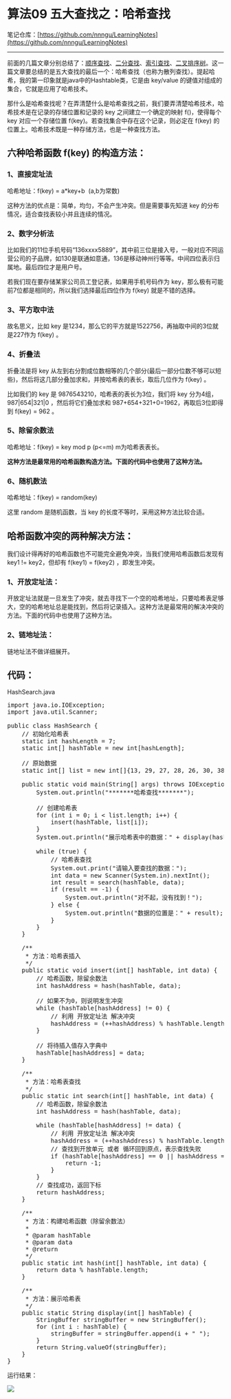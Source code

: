 # 算法09 五大查找之：哈希查找

笔记仓库：[https://github.com/nnngu/LearningNotes](https://github.com/nnngu/LearningNotes)    

---

前面的几篇文章分别总结了：[顺序查找](http://www.cnblogs.com/nnngu/p/8286082.html)、[二分查找](http://www.cnblogs.com/nnngu/p/8286401.html)、[索引查找](http://www.cnblogs.com/nnngu/p/8290367.html)、[二叉排序树](http://www.cnblogs.com/nnngu/p/8294714.html)。这一篇文章要总结的是五大查找的最后一个：哈希查找（也称为散列查找）。提起哈希，我的第一印象就是java中的Hashtable类，它是由 key/value 的键值对组成的集合，它就是应用了哈希技术。

那什么是哈希查找呢？在弄清楚什么是哈希查找之前，我们要弄清楚哈希技术，哈希技术是在记录的存储位置和记录的 key 之间建立一个确定的映射 f()，使得每个 key 对应一个存储位置 f(key)。若查找集合中存在这个记录，则必定在 f(key) 的位置上。哈希技术既是一种存储方法，也是一种查找方法。

## 六种哈希函数 f(key) 的构造方法：

### 1、直接定址法

哈希地址：f(key) = a*key+b  (a,b为常数)

这种方法的优点是：简单，均匀，不会产生冲突。但是需要事先知道 key 的分布情况，适合查找表较小并且连续的情况。

### 2、数字分析法

比如我们的11位手机号码“136xxxx5889”，其中前三位是接入号，一般对应不同运营公司的子品牌，如130是联通如意通，136是移动神州行等等。中间四位表示归属地。最后四位才是用户号。

若我们现在要存储某家公司员工登记表，如果用手机号码作为 key，那么极有可能前7位都是相同的，所以我们选择最后四位作为 f(key) 就是不错的选择。

### 3、平方取中法

故名思义，比如 key 是1234，那么它的平方就是1522756，再抽取中间的3位就是227作为 f(key) 。

### 4、折叠法

折叠法是将 key 从左到右分割成位数相等的几个部分(最后一部分位数不够可以短些)，然后将这几部分叠加求和，并按哈希表的表长，取后几位作为 f(key) 。

比如我们的 key 是 9876543210，哈希表的表长为3位，我们将 key 分为4组，987|654|321|0 ，然后将它们叠加求和 987+654+321+0=1962，再取后3位即得到 f(key) = 962 。

### 5、除留余数法

哈希地址：f(key) = key mod p (p<=m) m为哈希表表长。

**这种方法是最常用的哈希函数构造方法。下面的代码中也使用了这种方法。**

### 6、随机数法

哈希地址：f(key) = random(key)  

这里 random 是随机函数，当 key 的长度不等时，采用这种方法比较合适。

## 哈希函数冲突的两种解决方法：

我们设计得再好的哈希函数也不可能完全避免冲突，当我们使用哈希函数后发现有 key1 != key2，但却有 f(key1) = f(key2) ，即发生冲突。

### 1、开放定址法：

开放定址法就是一旦发生了冲突，就去寻找下一个空的哈希地址，只要哈希表足够大，空的哈希地址总是能找到，然后将记录插入。这种方法是最常用的解决冲突的方法。下面的代码中也使用了这种方法。

### 2、链地址法：

链地址法不做详细展开。

## 代码：

HashSearch.java

<pre>import java.io.IOException;
import java.util.Scanner;

public class HashSearch {
    // 初始化哈希表
    static int hashLength = 7;
    static int[] hashTable = new int[hashLength];

    // 原始数据
    static int[] list = new int[]{13, 29, 27, 28, 26, 30, 38};

    public static void main(String[] args) throws IOException {
        System.out.println("*******哈希查找*******");

        // 创建哈希表
        for (int i = 0; i < list.length; i++) {
            insert(hashTable, list[i]);
        }
        System.out.println("展示哈希表中的数据：" + display(hashTable));

        while (true) {
            // 哈希表查找
            System.out.print("请输入要查找的数据：");
            int data = new Scanner(System.in).nextInt();
            int result = search(hashTable, data);
            if (result == -1) {
                System.out.println("对不起，没有找到！");
            } else {
                System.out.println("数据的位置是：" + result);
            }
        }
    }

    /**
     * 方法：哈希表插入
     */
    public static void insert(int[] hashTable, int data) {
        // 哈希函数，除留余数法
        int hashAddress = hash(hashTable, data);

        // 如果不为0，则说明发生冲突
        while (hashTable[hashAddress] != 0) {
            // 利用 开放定址法 解决冲突
            hashAddress = (++hashAddress) % hashTable.length;
        }

        // 将待插入值存入字典中
        hashTable[hashAddress] = data;
    }

    /**
     * 方法：哈希表查找
     */
    public static int search(int[] hashTable, int data) {
        // 哈希函数，除留余数法
        int hashAddress = hash(hashTable, data);

        while (hashTable[hashAddress] != data) {
            // 利用 开放定址法 解决冲突
            hashAddress = (++hashAddress) % hashTable.length;
            // 查找到开放单元 或者 循环回到原点，表示查找失败
            if (hashTable[hashAddress] == 0 || hashAddress == hash(hashTable, data)) {
                return -1;
            }
        }
        // 查找成功，返回下标
        return hashAddress;
    }

    /**
     * 方法：构建哈希函数（除留余数法）
     *
     * @param hashTable
     * @param data
     * @return
     */
    public static int hash(int[] hashTable, int data) {
        return data % hashTable.length;
    }

    /**
     * 方法：展示哈希表
     */
    public static String display(int[] hashTable) {
        StringBuffer stringBuffer = new StringBuffer();
        for (int i : hashTable) {
            stringBuffer = stringBuffer.append(i + " ");
        }
        return String.valueOf(stringBuffer);
    }
}</pre>

运行结果：

![][1]


  [1]: https://www.github.com/nnngu/FigureBed/raw/master/2018/1/21/1516485782155.jpg